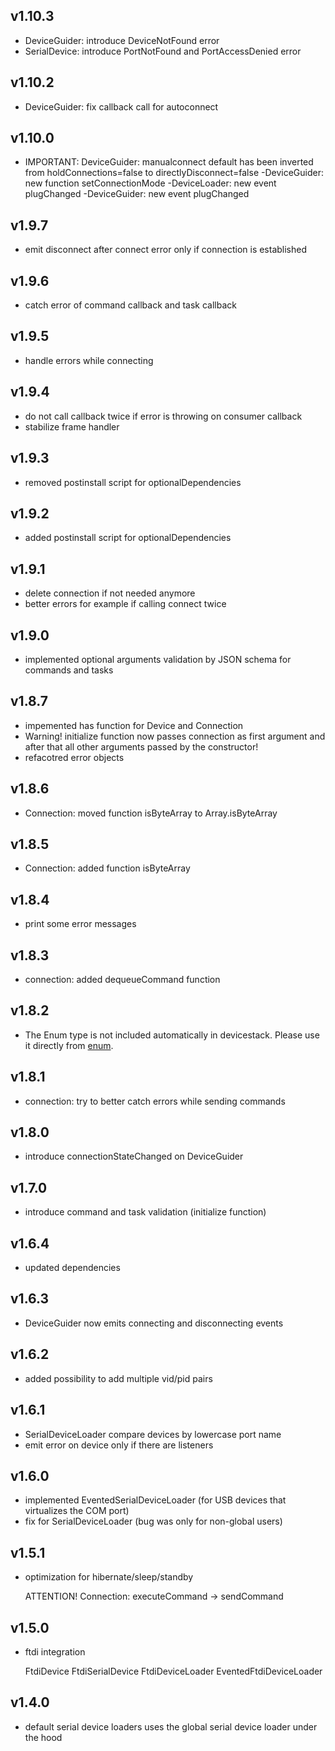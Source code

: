 ## v1.10.3
- DeviceGuider: introduce DeviceNotFound error
- SerialDevice: introduce PortNotFound and PortAccessDenied error

## v1.10.2
- DeviceGuider: fix callback call for autoconnect

## v1.10.0
- IMPORTANT: DeviceGuider: manualconnect default has been inverted from holdConnections=false to directlyDisconnect=false
-DeviceGuider: new function setConnectionMode
-DeviceLoader: new event plugChanged
-DeviceGuider: new event plugChanged

## v1.9.7
- emit disconnect after connect error only if connection is established

## v1.9.6
- catch error of command callback and task callback

## v1.9.5
- handle errors while connecting

## v1.9.4
- do not call callback twice if error is throwing on consumer callback
- stabilize frame handler

## v1.9.3
- removed postinstall script for optionalDependencies

## v1.9.2
- added postinstall script for optionalDependencies

## v1.9.1
- delete connection if not needed anymore
- better errors for example if calling connect twice

## v1.9.0
- implemented optional arguments validation by JSON schema for commands and tasks

## v1.8.7
- impemented has function for Device and Connection
- Warning! initialize function now passes connection as first argument and after that all other arguments passed by the constructor!
- refacotred error objects

## v1.8.6
- Connection: moved function isByteArray to Array.isByteArray

## v1.8.5
- Connection: added function isByteArray

## v1.8.4
- print some error messages

## v1.8.3
- connection: added dequeueCommand function

## v1.8.2
- The Enum type is not included automatically in devicestack. Please use it directly from [enum](https://github.com/adrai/enum).

## v1.8.1
- connection: try to better catch errors while sending commands

## v1.8.0
- introduce connectionStateChanged on DeviceGuider

## v1.7.0
- introduce command and task validation (initialize function)

## v1.6.4
- updated dependencies

## v1.6.3
- DeviceGuider now emits connecting and disconnecting events

## v1.6.2
- added possibility to add multiple vid/pid pairs

## v1.6.1
- SerialDeviceLoader compare devices by lowercase port name
- emit error on device only if there are listeners

## v1.6.0
- implemented EventedSerialDeviceLoader (for USB devices that virtualizes the COM port)
- fix for SerialDeviceLoader (bug was only for non-global users)

## v1.5.1
- optimization for hibernate/sleep/standby

  ATTENTION! Connection: executeCommand -> sendCommand

## v1.5.0
- ftdi integration

  FtdiDevice
  FtdiSerialDevice
  FtdiDeviceLoader
  EventedFtdiDeviceLoader

## v1.4.0
- default serial device loaders uses the global serial device loader under the hood
